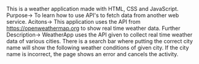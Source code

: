 This is a weather application made with HTML, CSS and JavaScript.
Purpose-> To learn how to use API's to fetch data from another web service. 
Acitons-> This application uses the API from  https://openweathermap.org to show real time weather data. 
Further Description-> WeatherApp uses the API given to collect real time weather data of various cities. 
There is a search bar where putting the correct city name will show the following weather conditions of given city. 
If the city name is incorrect, the page shows an error and cancels the activity. 
